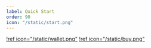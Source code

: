 ```yaml
---
label: Quick Start
order: 90
icon: "/static/start.png"
---
```


[!ref icon="/static/wallet.png"](quick-start.md)
[!ref icon="/static/buy.png"](get-turtle.md)
